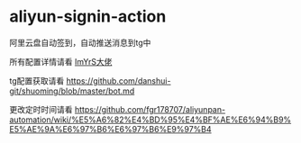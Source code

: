 # aliyun-signin-action
阿里云盘自动签到，自动推送消息到tg中

所有配置详情请看 [ImYrS大佬](https://github.com/ImYrS/aliyun-auto-signin/blob/main/How-To-Use-Action.md)

tg配置获取请看 https://github.com/danshui-git/shuoming/blob/master/bot.md 

更改定时时间请看 https://github.com/fgr178707/aliyunpan-automation/wiki/%E5%A6%82%E4%BD%95%E4%BF%AE%E6%94%B9%E5%AE%9A%E6%97%B6%E6%97%B6%E9%97%B4

